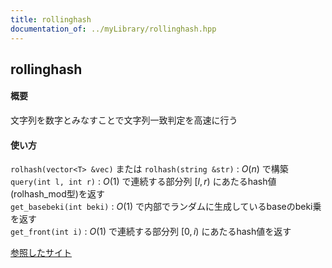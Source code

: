 ```yaml
---
title: rollinghash
documentation_of: ../myLibrary/rollinghash.hpp
---
```


## rollinghash

#### 概要
文字列を数字とみなすことで文字列一致判定を高速に行う

#### 使い方
`rolhash(vector<T> &vec)` または `rolhash(string &str)` : $O(n)$ で構築  
`query(int l, int r)` :  $O(1)$ で連続する部分列 $[l, r)$ にあたるhash値(rolhash_mod型)を返す  
`get_basebeki(int beki)` : $O(1)$ で内部でランダムに生成しているbaseのbeki乗を返す  
`get_front(int i)` : $O(1)$ で連続する部分列 $[0, i)$ にあたるhash値を返す

[参照したサイト](https://qiita.com/keymoon/items/11fac5627672a6d6a9f6)